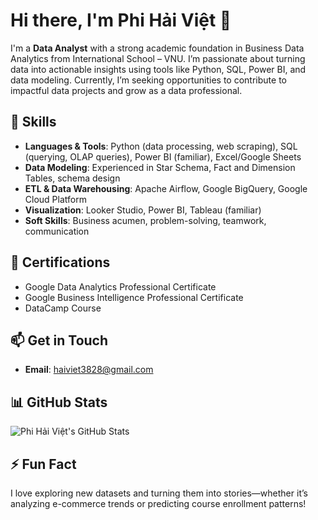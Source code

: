 # Hi there, I'm Phi Hải Việt 👋

I'm a **Data Analyst** with a strong academic foundation in Business Data Analytics from International School – VNU. I’m passionate about turning data into actionable insights using tools like Python, SQL, Power BI, and data modeling. Currently, I’m seeking opportunities to contribute to impactful data projects and grow as a data professional.

## 🔧 Skills
- **Languages & Tools**: Python (data processing, web scraping), SQL (querying, OLAP queries), Power BI (familiar), Excel/Google Sheets  
- **Data Modeling**: Experienced in Star Schema, Fact and Dimension Tables, schema design  
- **ETL & Data Warehousing**: Apache Airflow, Google BigQuery, Google Cloud Platform  
- **Visualization**: Looker Studio, Power BI, Tableau (familiar)  
- **Soft Skills**: Business acumen, problem-solving, teamwork, communication  

## 📜 Certifications
- Google Data Analytics Professional Certificate 
- Google Business Intelligence Professional Certificate 
- DataCamp Course 

## 📫 Get in Touch
- **Email**: [haiviet3828@gmail.com](mailto:haiviet3828@gmail.com)  

## 📊 GitHub Stats
![Phi Hải Việt's GitHub Stats](https://github-readme-stats.vercel.app/api?username=YodeBee&show_icons=true&theme=radical)

## ⚡ Fun Fact
I love exploring new datasets and turning them into stories—whether it’s analyzing e-commerce trends or predicting course enrollment patterns!
